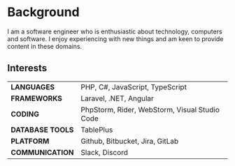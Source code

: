 # Background


I am a software engineer who is enthusiastic about technology, computers and software.
I enjoy experiencing with new things and am keen to provide content in these domains.

## Interests

|                    |                                               |
|--------------------|-----------------------------------------------|
| **LANGUAGES**      | PHP, C#, JavaScript, TypeScript               |
| **FRAMEWORKS**     | Laravel, .NET, Angular                        |
| **CODING**         | PhpStorm, Rider, WebStorm, Visual Studio Code |
| **DATABASE TOOLS** | TablePlus                                     |
| **PLATFORM**       | Github, Bitbucket, Jira, GitLab               |
| **COMMUNICATION**  | Slack, Discord                                |

